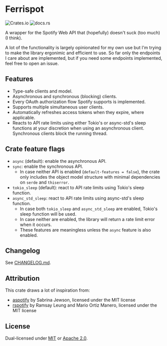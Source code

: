 # Ferrispot

![Crates.io](https://img.shields.io/crates/v/ferrispot) ![docs.rs](https://img.shields.io/docsrs/ferrispot)

A wrapper for the Spotify Web API that (hopefully) doesn't suck (too much) (I think).

A lot of the functionality is largely opinionated for my own use but I'm trying to make the library ergonimic and efficient to use. So far only the endpoints I care about are implemented, but if you need some endpoints implemented, feel free to open an issue.

## Features

-   Type-safe clients and model.
-   Asynchronous and synchronous (blocking) clients.
-   Every OAuth authorization flow Spotify supports is implemented.
-   Supports multiple simultaneous user clients.
-   Automatically refreshes access tokens when they expire, where applicable.
-   Reacts to API rate limits using either Tokio's or async-std's sleep functions at your discretion when using an asynchronous client. Synchronous clients block the running thread.

## Crate feature flags

-   `async` (default): enable the asynchronous API.
-   `sync`: enable the synchronous API.
    -   In case neither API is enabled (`default-features = false`), the crate only includes the object model structure with minimal dependencies on `serde` and `thiserror`.
-   `tokio_sleep` (default): react to API rate limits using Tokio's sleep function.
-   `async_std_sleep`: react to API rate limits using async-std's sleep function.
    -   In case both `tokio_sleep` and `async_std_sleep` are enabled, Tokio's sleep function will be used.
    -   In case neither are enabled, the library will return a rate limit error when it occurs.
    -   These features are meaningless unless the `async` feature is also enabled.

## Changelog

See [CHANGELOG.md](CHANGELOG.md).

## Attribution

This crate draws a lot of inspiration from:

-   [aspotify](https://github.com/SabrinaJewson/aspotify) by Sabrina Jewson, licensed under the MIT license
-   [rspotify](https://github.com/ramsayleung/rspotify) by Ramsay Leung and Mario Ortiz Manero, licensed under the MIT license

## License

Dual-licensed under [MIT](LICENSE-MIT) or [Apache 2.0](LICENSE-APACHE).
